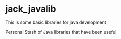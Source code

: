 # jack_javalib
This is some basic libraries for java development

Personal Stash of Java libraries that have been useful
